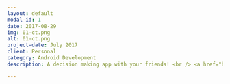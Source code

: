 ```yaml
---
layout: default
modal-id: 1
date: 2017-08-29
img: 01-ct.png
alt: 01-ct.png
project-date: July 2017
client: Personal
category: Android Development
description: A decision making app with your friends! <br /> <a href="https://play.google.com/store/apps/details?id=imaginary.question.choosetogether">Choose Together</a>

---
```

